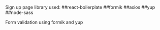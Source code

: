 Sign up page
library used:
##react-boilerplate
##formik
##axios
##yup
##node-sass

Form validation using formik and yup
